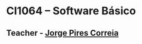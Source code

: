 # CI1064 – Software Básico

## Teacher - [Jorge Pires Correia](https://secret.pages.c3sl.ufpr.br/author/jorge-pires-correia/)
